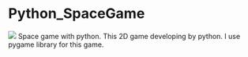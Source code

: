 # Python_SpaceGame
<img src=“https://github.com/Enver75/Python_SpaceGame/blob/master/space_game.jpeg”>
Space game with python. 
This 2D game developing by python. I use pygame library for this game. 
